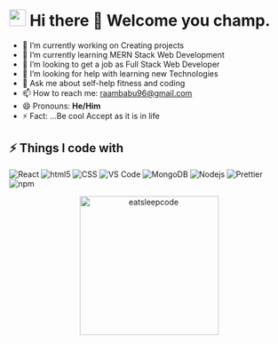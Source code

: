 <h1><img src="https://emojis.slackmojis.com/emojis/images/1531849430/4246/blob-sunglasses.gif?1531849430" width="30"/> Hi there 👋 Welcome you champ.</h1>



- 🔭 I’m currently working on Creating projects   
- 🌱 I’m currently learning MERN Stack Web Development
- 👯 I’m looking to get a job as Full Stack Web Developer
- 🤔 I’m looking for help with learning new Technologies
- 💬 Ask me about self-help fitness and coding
- 📫 How to reach me: raambabu96@gmail.com
- 😄 Pronouns: **He/Him**
- ⚡ Fact: ...Be cool Accept as it is in life


## ⚡ Things I code with

<p>
  <img alt="React" src="https://img.shields.io/badge/-React-45b8d8?style=flat-square&logo=react&logoColor=white" />
  <img alt="html5" src="https://img.shields.io/badge/-HTML5-E34F26?style=flat-square&logo=html5&logoColor=white" />
  <img alt="CSS" src="https://img.shields.io/badge/-CSS-764ABC?style=flat-square&logo=CSS3&logoColor=white" />
  <img alt="VS Code" src="https://img.shields.io/badge/-VS_Code-007ACC?style=flat-square&logo=visual-studio-code&logoColor=white" /> 
  <img alt="MongoDB" src="https://img.shields.io/badge/-MongoDB-13aa52?style=flat-square&logo=mongodb&logoColor=white" />
  <img alt="Nodejs" src="https://img.shields.io/badge/-Nodejs-43853d?style=flat-square&logo=Node.js&logoColor=white" />
  <img alt="Prettier" src="https://img.shields.io/badge/-Prettier-F7B93E?style=flat-square&logo=prettier&logoColor=white" />
  <img alt="npm" src="https://img.shields.io/badge/-NPM-CB3837?style=flat-square&logo=npm&logoColor=white" />

  <div align="center">
<img src="https://github.com/raghavk16/raghavk16/blob/master/giphy.webp" alt="eatsleepcode" width="250" height="250" />
</div>
</p>
  






